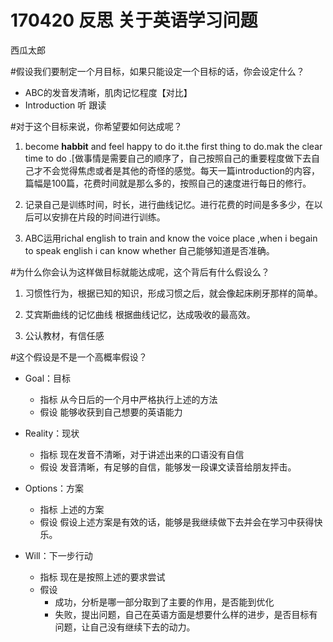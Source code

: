 # 170420 反思 关于英语学习问题

西瓜太郎

#假设我们要制定一个月目标，如果只能设定一个目标的话，你会设定什么？
- ABC的发音发清晰，肌肉记忆程度【对比】
- Introduction 听 跟读

#对于这个目标来说，你希望要如何达成呢？
1. become **habbit** and feel happy to do it.the first thing to do.mak the clear time to do .[做事情是需要自己的顺序了，自己按照自己的重要程度做下去自己才不会觉得焦虑或者是其他的奇怪的感觉。每天一篇introduction的内容，篇幅是100篇，花费时间就是那么多的，按照自己的速度进行每日的修行。


2. 记录自己是训练时间，时长，进行曲线记忆。进行花费的时间是多多少，在以后可以安排在片段的时间进行训练。

3. ABC运用richal english to train and know the voice place ,when i begain to speak english i can know whether 自己能够知道是否准确。

#为什么你会认为这样做目标就能达成呢，这个背后有什么假设么？
1. 习惯性行为，根据已知的知识，形成习惯之后，就会像起床刷牙那样的简单。

2. 艾宾斯曲线的记忆曲线  根据曲线记忆，达成吸收的最高效。


3. 公认教材，有信任感


#这个假设是不是一个高概率假设？


- Goal：目标 
	- 指标 从今日后的一个月中严格执行上述的方法
	- 假设 能够收获到自己想要的英语能力


- Reality：现状
	- 指标 现在发音不清晰，对于讲述出来的口语没有自信
	- 假设 发音清晰，有足够的自信，能够发一段课文读音给朋友抨击。


- Options：方案
	- 指标 上述的方案
	- 假设 假设上述方案是有效的话，能够是我继续做下去并会在学习中获得快乐。


- Will：下一步行动
	- 指标 现在是按照上述的要求尝试
	- 假设
		- 成功，分析是哪一部分取到了主要的作用，是否能到优化
		- 失败，提出问题，自己在英语方面是想要什么样的进步，是否目标有问题，让自己没有继续下去的动力。








